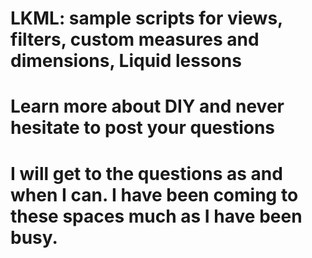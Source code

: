 # LKML: sample scripts for views, filters, custom measures and dimensions, Liquid lessons 
# Learn more about DIY and never hesitate to post your questions
# I will get to the questions as and when I can. I have been coming to these spaces much as I have been busy.

